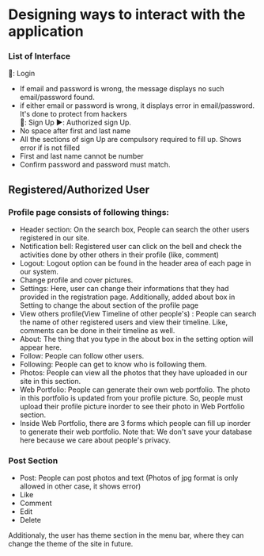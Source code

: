 # Designing ways to interact with the application #
### List of Interface ###
💠: Login  <br>
- If email and password is wrong, the message displays no such email/password found.
- if either email or password is wrong, it displays error in email/password. It's done to protect from hackers <br>
💠: Sign Up ▶️: Authorized sign Up. <br>
- No space after first and last name  <br>
- All the sections of sign Up are compulsory required to fill up. Shows error if is not filled 
- First and last name cannot be number  
- Confirm password and password must match. 
<h2>Registered/Authorized User  </h2>

### Profile page consists of following things: ###  
 * Header section: On the search box, People can search the other users registered in our site.
 * Notification bell: Registered user can click on the bell and check the activities done by other others in their profile (like, comment) 
 * Logout: Logout option can be found in the header area of each page in our system. 
 * Change profile and cover pictures.
 * Settings: Here, user can change their informations that they had provided in the registration page. Additionally, added about box in Setting to change the about section of the profile page
 * View others profile(View Timeline of other people's) : People can search the name of other registered users and view their timeline. Like, comments can be done in their timeline as well.
 * About: The thing that you type in the about box in the setting option will appear here.
 * Follow: People can follow other users.
 * Following: People can get to know who is following them.
 * Photos: People can view all the photos that they have uploaded in our site in this section.
 * Web Portfolio: People can generate their own web portfolio. The photo in this portfolio is updated from your profile picture. So, people must upload their profile picture inorder to see their photo in Web Portfolio section.
 * Inside Web Portfolio, there are 3 forms which people can fill up inorder to generate their web portfolio. Note that: We don't save your database here because we care about people's privacy.
### Post Section  ### 
 * Post: People can post photos and text (Photos of jpg format is only allowed in other case, it shows error)
 * Like
 * Comment
 * Edit
 * Delete

Additionaly, the user has theme section in the menu bar, where they can change the theme of the site in future. 



 
 
 
   








